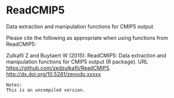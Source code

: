 # ReadCMIP5
Data extraction and manipulation functions for CMIP5 output
    
Please cite the following as appropriate when using functions from ReadCMIP5:
  
  Zulkafli Z and Buytaert W (2015): ReadCMIP5: Data extraction and manipulation functions for CMIP5 output (R package). URL https://github.com/zedzulkafli/ReadCMIP5. http://dx.doi.org/10.5281/zenodo.xxxxx

    Notes: 
    This is an uncompiled version.  
    
